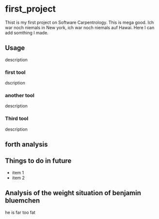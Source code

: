 # first_project
Thist is my first project on Software Carpentrology. 
This is mega good. Ich war noch niemals in New york, ich war noch niemals auf Hawai. Here I can add somthing I made.

## Usage
description

### first tool
dscription

### another tool
description

### Third tool
description

## forth analysis

## Things to do in future
- item 1
- item 2

## Analysis of the weight situation of benjamin bluemchen
he is far too fat
